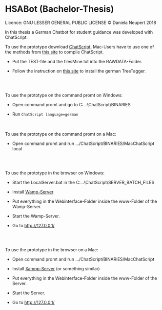 # HSABot (Bachelor-Thesis)

Licence: GNU LESSER GENERAL PUBLIC LICENSE
© Daniela Neupert 2018

In this thesis a German Chatbot for student guidance was developed with ChatScript.

To use the prototype download [ChatScript](https://github.com/bwilcox-1234/ChatScript). Mac-Users have to use one of the methods from [this site](https://github.com/bwilcox-1234/ChatScript/blob/master/WIKI/OVERVIEWS-AND-TUTORIALS/ChatScript-on-a-Mac.md) to compile ChatScript.

* Put the TEST-file and the filesMine.txt into the RAWDATA-Folder.

* Follow the instruction on [this site](http://www.cis.uni-muenchen.de/~schmid/tools/TreeTagger/) to install the german TreeTagger.  
</br>
</br>

To use the prototype on the command promt on Windows:

* Open command promt and go to C:...\ChatScript\BINARIES 

* Run `ChatScript language=german`  
</br>
</br>
To use the prototype on the command promt on a Mac:

* Open command promt and run .../ChatScript/BINARIES/MacChatScript local   
</br>

</br>

To use the prototype in the browser on Windows:

* Start the LocalServer.bat in the C:...\ChatScript\SERVER_BATCH_FILES

* Install [Wamp-Server](http://www.wampserver.com/en/)

* Put everything in the Webinterface-Folder inside the www-Folder of the Wamp-Server.

* Start the Wamp-Server.

* Go to http://127.0.0.1/  
</br>
</br>

To use the prototype in the browser on a Mac:

*  Open command promt and run .../ChatScript/BINARIES/MacChatScript

* Install [Xampp-Server](https://www.apachefriends.org/de/index.html) (or something similar)

* Put everything in the Webinterface-Folder inside the www-Folder of the Server.

* Start the Server.

* Go to http://127.0.0.1/  



